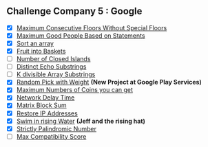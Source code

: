 ## Challenge Company 5 : Google

- [x] [Maximum Consecutive Floors Without Special Floors](https://leetcode.com/problems/maximum-consecutive-floors-without-special-floors/)
- [x] [Maximum Good People Based on Statements](https://leetcode.com/problems/maximum-good-people-based-on-statements/)
- [x] [Sort an array](https://leetcode.com/problems/sort-an-array/)
- [x] [Fruit into Baskets](https://leetcode.com/problems/fruit-into-baskets/)
- [ ] [Number of Closed Islands](https://leetcode.com/problems/number-of-closed-islands/)
- [ ] [Distinct Echo Substrings](https://leetcode.com/problems/distinct-echo-substrings/)
- [ ] [K divisible Array Substrings](https://leetcode.com/problems/k-divisible-elements-subarrays/)
- [x] [Random Pick with Weight](https://leetcode.com/problems/random-pick-with-weight/) **(New Project at Google Play Services)**
- [x] [Maximum Numbers of Coins you can get](https://leetcode.com/problems/maximum-number-of-coins-you-can-get/)
- [x] [Network Delay Time](https://leetcode.com/problems/network-delay-time/)
- [x] [Matrix Block Sum](https://leetcode.com/problems/matrix-block-sum/)
- [x] [Restore IP Addresses](https://leetcode.com/problems/restore-ip-addresses/)
- [x] [Swim in rising Water](https://leetcode.com/problems/swim-in-rising-water/) **(Jeff and the rising hat)**
- [x] [Strictly Palindromic Number](https://leetcode.com/problems/strictly-palindromic-number/)
- [ ] [Max Compatibility Score](https://leetcode.com/problems/maximum-compatibility-score-sum/)

